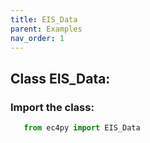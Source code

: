 ```yaml
---
title: EIS_Data
parent: Examples
nav_order: 1
---
```

 
## Class EIS_Data:
### Import the class:

```python
   from ec4py import EIS_Data
```
